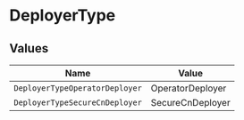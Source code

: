 # DeployerType


## Values

| Name                           | Value                          |
| ------------------------------ | ------------------------------ |
| `DeployerTypeOperatorDeployer` | OperatorDeployer               |
| `DeployerTypeSecureCnDeployer` | SecureCnDeployer               |